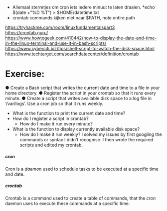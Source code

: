 * Allemaal sterretjes om cron iets iedere minuut te laten draaien.
*echo $(date +"%D %T") > $HOME/datetime.txt
* crontab commands kijken niet naar $PATH, note entire path

https://tryhackme.com/room/linuxfundamentalspart3  
https://crontab.guru/  
https://www.howtogeek.com/410442/how-to-display-the-date-and-time-in-the-linux-terminal-and-use-it-in-bash-scripts/  
https://www.cyberciti.biz/tips/shell-script-to-watch-the-disk-space.html  
https://www.techtarget.com/searchdatacenter/definition/crontab


# Exercise:
● Create a Bash script that writes the current date and time to a file in your home
directory.
● Register the script in your crontab so that it runs every minute.
● Create a script that writes available disk space to a log file in ‘/var/logs’. Use a cron
job so that it runs weekly.

* What is the function to print the current date and time?
* How do I register a script in crontab?
	* How do I make it run every minute?
* What is the function to display currently available disk space?
	* How do I make it run weekly?
I solved my issues by first googling the commands or syntax I didn't recognise. I then wrote the required scripts and edited my crontab.

##### cron
Cron is a *daemon* used to schedule tasks to be executed at a specific time and date.

##### crontab
Crontab is a command used to create a table of commands, that the *cron* daemon uses to execute these commands at a specific time.